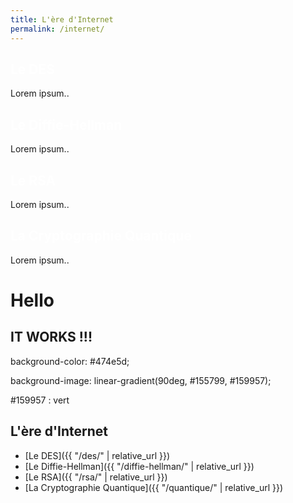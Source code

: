 ```yaml
---
title: L'ère d'Internet
permalink: /internet/
---
```


<link rel="stylesheet" href="{{ '/assets/css/timeline.css' | relative_url }}">
<div class="timeline">

 <div class="container left">
   <div class="content" style="cursor: pointer;" onclick="window.location='{{ "/des/" | relative_url }}';">
     <h2 style="color:white;">Le DES</h2>
     <p>Lorem ipsum..</p>
   </div>
 </div>

 <div class="container right">
   <div class="content" style="cursor: pointer;" onclick="window.location='{{ "/diffie-hellman/" | relative_url }}';">
     <h2 style="color:white;">Le Diffie-Hellman</h2>
     <p>Lorem ipsum..</p>
   </div>
 </div>

 <div class="container left">
   <div class="content" style="cursor: pointer;" onclick="window.location='{{ "/rsa/" | relative_url }}';">
     <h2 style="color:white;">Le RSA</h2>
     <p>Lorem ipsum..</p>
   </div>
 </div>

 <div class="container right">
   <div class="content" style="cursor: pointer;" onclick="window.location='{{ "/quantique/" | relative_url }}';">
     <h2 style="color:white;">La Cryptographie Quantique</h2>
     <p>Lorem ipsum..</p>
   </div>
 </div>

</div>


# Hello

## **IT WORKS !!!**

background-color: #474e5d;

background-image: linear-gradient(90deg, #155799, #159957);

#159957 : vert


## L'ère d'Internet
* [Le DES]({{ "/des/" | relative_url }})
* [Le Diffie-Hellman]({{ "/diffie-hellman/" | relative_url }})
* [Le RSA]({{ "/rsa/" | relative_url }})
* [La Cryptographie Quantique]({{ "/quantique/" | relative_url }})
